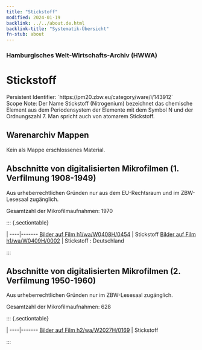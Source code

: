 ```yaml
---
title: "Stickstoff"
modified: 2024-01-19
backlink: ../../about.de.html
backlink-title: "Systematik-Übersicht"
fn-stub: about
---
```


### Hamburgisches Welt-Wirtschafts-Archiv (HWWA)

# Stickstoff

<div class="hint">Persistent Identifier: `https://pm20.zbw.eu/category/ware/i/143912`</div>

<div class="hint">
Scope Note: Der Name Stickstoff (Nitrogenium) bezeichnet das chemische Element aus dem Periodensystem der Elemente mit dem Symbol N und der Ordnungszahl 7. Man spricht auch von atomarem Stickstoff.
</div>





## Warenarchiv Mappen





Kein als Mappe erschlossenes Material.



<a id="filmsections" />

## Abschnitte von digitalisierten Mikrofilmen (1. Verfilmung 1908-1949)

<p>Aus urheberrechtlichen Gründen nur aus dem EU-Rechtsraum und im ZBW-Lesesaal zugänglich.</p>


<p>Gesamtzahl der Mikrofilmaufnahmen: 1970</p>





::: {.sectiontable}

 | 
----|-------
<a class="btn" href="https://pm20.zbw.eu/film/h1/wa/W0408H/0454" rel="nofollow">Bilder auf Film h1/wa/W0408H/0454</a> | Stickstoff
<a class="btn" href="https://pm20.zbw.eu/film/h1/wa/W0409H/0002" rel="nofollow">Bilder auf Film h1/wa/W0409H/0002</a> | Stickstoff : Deutschland


:::




## Abschnitte von digitalisierten Mikrofilmen (2. Verfilmung 1950-1960)

<p>Aus urheberrechtlichen Gründen nur im ZBW-Lesesaal zugänglich.</p>


<p>Gesamtzahl der Mikrofilmaufnahmen: 628</p>





::: {.sectiontable}

 | 
----|-------
<a class="btn" href="https://pm20.zbw.eu/film/h2/wa/W2027H/0169" rel="nofollow">Bilder auf Film h2/wa/W2027H/0169</a> | Stickstoff


:::
















